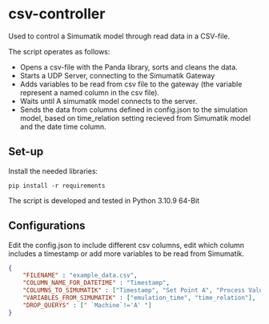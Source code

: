 # csv-controller
Used to control a Simumatik model through read data in a CSV-file.

The script operates as follows: 
* Opens a csv-file with the Panda library, sorts and cleans the data. 
* Starts a UDP Server, connecting to the Simumatik Gateway
* Adds variables to be read from csv file to the gateway (the variable represent a named column in the csv file).
* Waits until A simumatik model connects to the server. 
* Sends the data from columns defined in config.json to the simulation model, based on time_relation setting recieved from Simumatik model and the date time column.

## Set-up
Install the needed libraries:
```terminal
pip install -r requirements
```
The script is developed and tested in Python 3.10.9 64-Bit

## Configurations
Edit the config.json to include different csv columns, edit which column includes a timestamp or add more variables to be read from Simumatik.
```json
{
    "FILENAME" : "example_data.csv", 
    "COLUMN_NAME_FOR_DATETIME" : "Timestamp",
    "COLUMNS_TO_SIMUMATIK" : ["Timestamp", "Set Point A", "Process Value A"],
    "VARIABLES_FROM_SIMUMATIK" : ["emulation_time", "time_relation"],   
    "DROP_QUERYS" : [" `Machine`!='A' "]
}
```